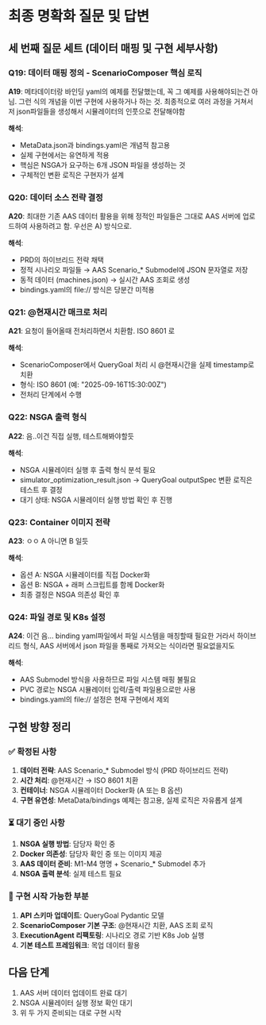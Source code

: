 # 최종 명확화 질문 및 답변

## 세 번째 질문 세트 (데이터 매핑 및 구현 세부사항)

### Q19: 데이터 매핑 정의 - ScenarioComposer 핵심 로직
**A19**: 메타데이터랑 바인딩 yaml의 예제를 전달했는데, 꼭 그 예제를 사용해야되는건 아님. 그런 식의 개념을 이번 구현에 사용하거나 하는 것. 최종적으로 여러 과정을 거쳐서 저 json파일들을 생성해서 시뮬레이터의 인풋으로 전달해야함

**해석**: 
- MetaData.json과 bindings.yaml은 개념적 참고용
- 실제 구현에서는 유연하게 적용
- 핵심은 NSGA가 요구하는 6개 JSON 파일을 생성하는 것
- 구체적인 변환 로직은 구현자가 설계

### Q20: 데이터 소스 전략 결정
**A20**: 최대한 기존 AAS 데이터 활용을 위해 정적인 파일들은 그대로 AAS 서버에 업로드하여 사용하려고 함. 우선은 A) 방식으로.

**해석**:
- PRD의 하이브리드 전략 채택
- 정적 시나리오 파일들 → AAS Scenario_* Submodel에 JSON 문자열로 저장
- 동적 데이터 (machines.json) → 실시간 AAS 조회로 생성
- bindings.yaml의 file:// 방식은 당분간 미적용

### Q21: @현재시간 매크로 처리
**A21**: 요청이 들어올때 전처리하면서 치환함. ISO 8601 로

**해석**:
- ScenarioComposer에서 QueryGoal 처리 시 @현재시간을 실제 timestamp로 치환
- 형식: ISO 8601 (예: "2025-09-16T15:30:00Z")
- 전처리 단계에서 수행

### Q22: NSGA 출력 형식
**A22**: 음..이건 직접 실행, 테스트해봐야할듯

**해석**:
- NSGA 시뮬레이터 실행 후 출력 형식 분석 필요
- simulator_optimization_result.json → QueryGoal outputSpec 변환 로직은 테스트 후 결정
- 대기 상태: NSGA 시뮬레이터 실행 방법 확인 후 진행

### Q23: Container 이미지 전략
**A23**: ㅇㅇ A 아니면 B 일듯

**해석**:
- 옵션 A: NSGA 시뮬레이터를 직접 Docker화
- 옵션 B: NSGA + 래퍼 스크립트를 함께 Docker화
- 최종 결정은 NSGA 의존성 확인 후

### Q24: 파일 경로 및 K8s 설정
**A24**: 이건 음... binding yaml파일에서 파일 시스템을 매칭할때 필요한 거라서 하이브리드 형식, AAS 서버에서 json 파일을 통째로 가져오는 식이라면 필요없을지도

**해석**:
- AAS Submodel 방식을 사용하므로 파일 시스템 매핑 불필요
- PVC 경로는 NSGA 시뮬레이터 입력/출력 파일용으로만 사용
- bindings.yaml의 file:// 설정은 현재 구현에서 제외

## 구현 방향 정리

### ✅ 확정된 사항
1. **데이터 전략**: AAS Scenario_* Submodel 방식 (PRD 하이브리드 전략)
2. **시간 처리**: @현재시간 → ISO 8601 치환
3. **컨테이너**: NSGA 시뮬레이터 Docker화 (A 또는 B 옵션)
4. **구현 유연성**: MetaData/bindings 예제는 참고용, 실제 로직은 자유롭게 설계

### ⏳ 대기 중인 사항
1. **NSGA 실행 방법**: 담당자 확인 중
2. **Docker 의존성**: 담당자 확인 중 또는 이미지 제공
3. **AAS 데이터 준비**: M1-M4 명명 + Scenario_* Submodel 추가
4. **NSGA 출력 분석**: 실제 테스트 필요

### 🎯 구현 시작 가능한 부분
1. **API 스키마 업데이트**: QueryGoal Pydantic 모델
2. **ScenarioComposer 기본 구조**: @현재시간 치환, AAS 조회 로직
3. **ExecutionAgent 리팩토링**: 시나리오 경로 기반 K8s Job 실행
4. **기본 테스트 프레임워크**: 목업 데이터 활용

## 다음 단계
1. AAS 서버 데이터 업데이트 완료 대기
2. NSGA 시뮬레이터 실행 정보 확인 대기
3. 위 두 가지 준비되는 대로 구현 시작